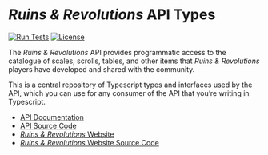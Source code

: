 # _Ruins & Revolutions_ API Types

[![Run Tests](https://github.com/jefgodesky/ruinsandrevolutions-api-types/actions/workflows/test.yml/badge.svg)](https://github.com/jefgodesky/ruinsandrevolutions-api-types/actions/workflows/test.yml?query=branch%3Amain)
[![License](https://badgen.net/github/license/jefgodesky/ruinsandrevolutions-api-types)](https://github.com/jefgodesky/ruinsandrevolutions-api-types/blob/master/LICENSE)

The _Ruins & Revolutions_ API provides programmatic access to
the catalogue of scales, scrolls, tables, and other items that
_Ruins & Revolutions_ players have developed and shared with
the community.

This is a central repository of Typescript
types and interfaces used by the API, which
you can use for any consumer of the API that
you’re writing in Typescript.

* [API Documentation](https://api.ruinsandrevolutions.com/v1/docs)
* [API Source Code](https://github.com/jefgodesky/ruinsandrevolutions-api)
* [_Ruins & Revolutions_ Website](https://ruinsandrevolutions.com)
* [_Ruins & Revolutions_ Website Source Code](https://github.com/jefgodesky/ruinsandrevolutions-site)
